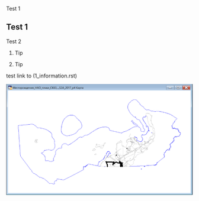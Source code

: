 Test 1 
## Test 1
Test 2
1. Tip

2. Tip


test link to (1_information.rst)



![cat](../img/mainWindow.png) 

